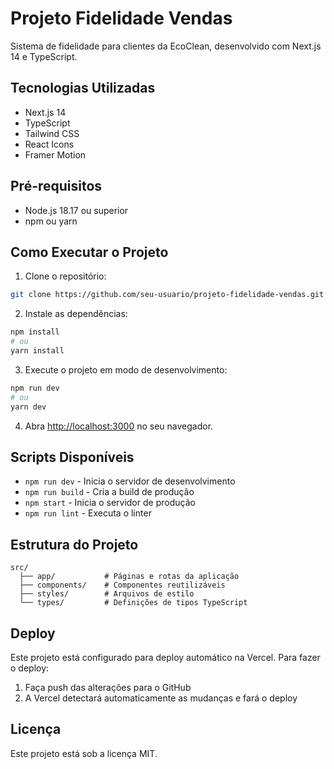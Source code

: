 # Projeto Fidelidade Vendas

Sistema de fidelidade para clientes da EcoClean, desenvolvido com Next.js 14 e TypeScript.

## Tecnologias Utilizadas

- Next.js 14
- TypeScript
- Tailwind CSS
- React Icons
- Framer Motion

## Pré-requisitos

- Node.js 18.17 ou superior
- npm ou yarn

## Como Executar o Projeto

1. Clone o repositório:
```bash
git clone https://github.com/seu-usuario/projeto-fidelidade-vendas.git
```

2. Instale as dependências:
```bash
npm install
# ou
yarn install
```

3. Execute o projeto em modo de desenvolvimento:
```bash
npm run dev
# ou
yarn dev
```

4. Abra [http://localhost:3000](http://localhost:3000) no seu navegador.

## Scripts Disponíveis

- `npm run dev` - Inicia o servidor de desenvolvimento
- `npm run build` - Cria a build de produção
- `npm start` - Inicia o servidor de produção
- `npm run lint` - Executa o linter

## Estrutura do Projeto

```
src/
  ├── app/           # Páginas e rotas da aplicação
  ├── components/    # Componentes reutilizáveis
  ├── styles/        # Arquivos de estilo
  └── types/         # Definições de tipos TypeScript
```

## Deploy

Este projeto está configurado para deploy automático na Vercel. Para fazer o deploy:

1. Faça push das alterações para o GitHub
2. A Vercel detectará automaticamente as mudanças e fará o deploy

## Licença

Este projeto está sob a licença MIT.
